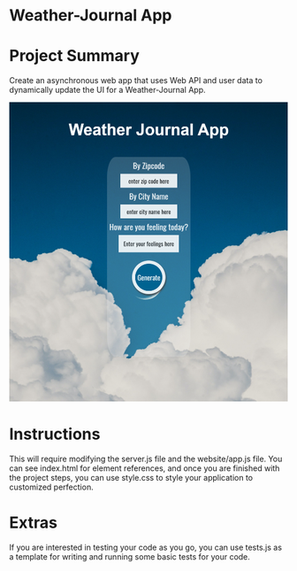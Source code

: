 # Weather-Journal App

# Project Summary
Create an asynchronous web app that uses Web API and user data to dynamically update the UI for a Weather-Journal App.


![alt text](./website/img/weatherApp.png)

# Instructions
This will require modifying the server.js file and the website/app.js file. You can see index.html for element references, and once you are finished with the project steps, you can use style.css to style your application to customized perfection.

# Extras
If you are interested in testing your code as you go, you can use tests.js as a template for writing and running some basic tests for your code.

